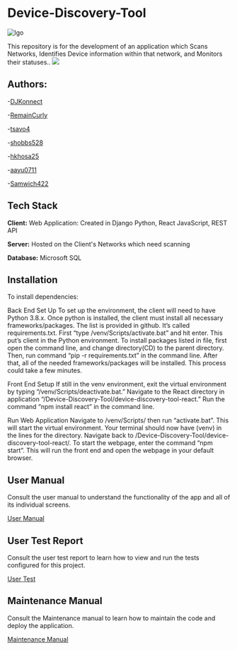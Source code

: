 # Device-Discovery-Tool
![lgo](https://user-images.githubusercontent.com/65478895/167461702-8d20ea4b-c2ec-41d1-9e99-e3d1671cfaf9.png)

This repository is for the development of an application which Scans Networks, Identifies Device information within that network, and Monitors their statuses..
![](https://drive.google.com/file/d/1GcWXJQvPp8YKuwMbjOiQIs9AckLX8o5Y/view?usp=sharing)

## Authors:

-[DJKonnect](https://www.github.com/@DJKonnect)

-[RemainCurly](https://www.github.com/@RemainCurly)

-[tsavo4](https://www.github.com/@tsavo4)

-[shobbs528](https://www.github.com/@shobbs528)

-[hkhosa25](https://www.github.com/@hkhosa25)

-[aayu0711](https://www.github.com/@aayu0711)

-[Samwich422](https://www.github.com/@Samwich422)


## Tech Stack

**Client:** Web Application: 
 Created in Django Python, React JavaScript, REST API

**Server:** Hosted on the Client's Networks which need scanning


**Database:** Microsoft SQL

## Installation
To install dependencies:

Back End Set Up
To set up the environment, the client will need to have Python 3.8.x. Once python is installed, the client must install all necessary frameworks/packages. The list is provided in github. It’s called requirements.txt. First “type /venv/Scripts/activate.bat” and hit enter. This put’s client in the Python environment. To install packages listed in file, first open the command line, and change directory(CD) to the parent directory. Then, run command “pip -r requirements.txt” in the command line. After that, all of the needed frameworks/packages will be installed. This process could take a few minutes.

Front End Setup
If still in the venv environment, exit the virtual environment by typing “/venv/Scripts/deactivate.bat.” Navigate to the React directory in application “/Device-Discovery-Tool/device-discovery-tool-react.” Run the command “npm install react” in the command line. 

Run Web Application
Navigate to /venv/Scripts/ then run “activate.bat”. This will start the virtual environment. Your terminal should now have (venv) in the lines for the directory. Navigate back to /Device-Discovery-Tool/device-discovery-tool-react/. To start the webpage, enter the command “npm start”. This will run the front end and open the webpage in your default browser. 


## User Manual
Consult the user manual to understand the functionality of the app and all of its individual screens.

[User Manual](https://docs.google.com/document/d/1iWvb6cqaEeOxB-VhdsqRr0MWK72h-4xoXAG0H9NLUSM/edit)

## User Test Report
Consult the user test report to learn how to view and run the tests configured for this project.

[User Test](https://docs.google.com/document/d/13MAM1TUujXR6trpTLA6IymTtrDvXggS9/edit)

## Maintenance Manual
Consult the Maintenance manual to learn how to maintain the code and deploy the application.

[Maintenance Manual](https://docs.google.com/document/d/1RIMx6IgYEoOw1dEKJyokmnpfzqHI4lzF/edit)

